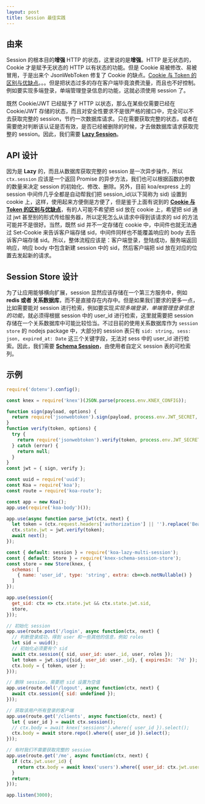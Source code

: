 ```yaml
---
layout: post
title: Session 最佳实践
---
```


## 由来

Session 的根本目的**增强** HTTP 的状态，这里说的是**增强**。HTTP 是无状态的，Cookie 才是赋予无状态的 HTTP 以有状态的功能。但是 Cookie 易被修改、易被冒用，于是出来个 JsonWebToken 修复了 Cookie 的缺点。[Cookie 与 Token 的区别与优缺点](http://stackoverflow.com/a/35059874)。。。但是把状态过多的存在客户端毕竟浪费流量，而且也不好控制。例如要实现多端登录，单端管理登录信息的功能，这就必须使用 session 了。

既然 Cookie/JWT 已经赋予了 HTTP 以状态，那么在某些仅需要已经在 Cookie/JWT 存储的状态，而且对安全性要求不是很严格的接口中，完全可以不去获取完整的 session，节约一次数据库请求。只在需要获取完整的状态，或者在需要绝对判断该认证是否有效，是否已经被删除的时候，才去做数据库请求获取完整的 session。因此，我们需要 **[Lazy Session](https://github.com/xialvjun/koa-lazy-multi-session)**。

## API 设计

因为是 **Lazy** 的，而且从数据库获取完整的 session 是一次异步操作，所以 `ctx.session` 应该是一个返回 Promise 的异步方法，我们也可以根据函数的参数的数量来决定 session 的初始化、修改、删除。另外，目前 koa/express 上的 session 中间件几乎全都是自动帮我们把 session_id(以下简称为 sid) 设置到 cookie 上，这样，使用起来方便倒是方便了，但是鉴于上面有说到的 **[Cookie 与 Token 的区别与优缺点](http://stackoverflow.com/a/35059874)**，有的人可能不希望把 sid 放在 cookie 上，希望把 sid 通过 jwt 甚至别的形式传给服务器，所以定死怎么从请求中得到该请求的 sid 的方法可能并不是很好。当然，既然 sid 并不一定存储在 cookie 中，中间件也就无法通过 Set-Cookie 来告诉客户端存储 sid，中间件同样也不能覆盖响应的 body 去告诉客户端存储 sid。所以，整体流程应该是：客户端登录，登陆成功，服务端返回响应，响应 body 中包含新建 session 中的 sid，然后客户端把 sid 放在对应的位置去发起新的请求。

## Session Store 设计

为了让应用能够横向扩展，session 显然应该存储在一个第三方服务中，例如 **redis 或者 关系数据库**，而不是直接存在内存中。但是如果我们要求的更多一点，比如需要能对 session 进行检索，例如要实现*实现多端登录，单端管理登录信息的功能*，就必须得根据 session 中的 user_id 进行检索，这里就需要把 session 存储在一个关系数据库中可能比较恰当。不过目前的使用关系数据库作为 `session store` 的 nodejs package 中，大部分的 session 表只有 `sid: string, sess: json, expired_at: Date` 这三个关键字段，无法对 sess 中的 user_id 进行检索。因此，我们需要 **[Schema Session](https://github.com/xialvjun/knex-schema-session-store)**，由使用者自定义 session 表的可检索列。

## 示例

```js
require('dotenv').config();

const knex = require('knex')(JSON.parse(process.env.KNEX_CONFIG));

function sign(payload, options) {
  return require('jsonwebtoken').sign(payload, process.env.JWT_SECRET, options);
}
function verify(token, options) {
  try {
    return require('jsonwebtoken').verify(token, process.env.JWT_SECRET, options);
  } catch (error) {
    return null;
  }
}
const jwt = { sign, verify };

const uuid = require('uuid');
const Koa = require('koa');
const route = require('koa-route');

const app = new Koa();
app.use(require('koa-body')());

app.use(async function parse_jwt(ctx, next) {
  let token = (ctx.request.headers['authorization'] || '').replace('Bearer ', '');
  ctx.state.jwt = jwt.verify(token);
  await next();
});

const { default: session } = require('koa-lazy-multi-session');
const { default: Store } = require('knex-schema-session-store');
const store = new Store(knex, {
  schemas: [
    { name: 'user_id', type: 'string', extra: cb=>cb.notNullable() }
  ]
});

app.use(session({
  get_sid: ctx => ctx.state.jwt && ctx.state.jwt.sid,
  store,
}));

// 初始化 session
app.use(route.post('/login', async function(ctx, next) {
  // 判断登录成功，得到 user 和一些其他的信息，例如 roles
  let sid = uuid();
  // 初始化必须要有个 sid
  await ctx.session({ sid, user_id: user._id, user, roles });
  let token = jwt.sign({sid, user_id: user._id}, { expiresIn: '7d' });
  ctx.body = { token, user };
}));

// 删除 session，需要把 sid 设置为空值
app.use(route.del('/logout', async function(ctx, next) {
  await ctx.session({ sid: undefined });
}));

// 获取该用户所有登录的客户端
app.use(route.get('/clients', async function(ctx, next) {
  let { user_id } = await ctx.session();
  // ctx.body = await knex('sessions').where({ user_id }).select();
  ctx.body = await store.repo().where({ user_id }).select();
}));

// 有时我们不需要获取完整的 session
app.use(route.get('/me', async function(ctx, next) {
  if (ctx.jwt.user_id) {
    return ctx.body = await knex('users').where({ user_id: ctx.jwt.user_id }).first();
  }
  return;
}));

app.listen(3000);
```
